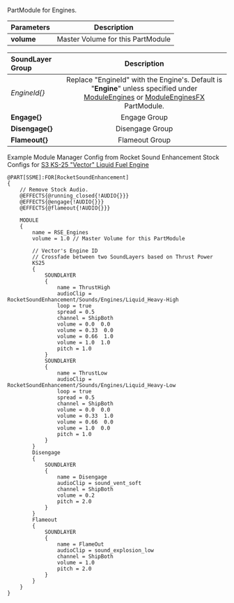 PartModule for Engines.

| Parameters | Description | 
| :------------- | :----------: |
| **volume** | Master Volume for this PartModule |

| SoundLayer Group | Description | 
| :------------- | :----------: |
| *EngineId{}* | Replace "EngineId" with the Engine's. Default is "**Engine**" unless specified under [ModuleEngines](https://wiki.kerbalspaceprogram.com/wiki/Module#ModuleEngines) or [ModuleEnginesFX](https://wiki.kerbalspaceprogram.com/wiki/Module#ModuleEnginesFX) PartModule. |
| **Engage{}** | Engage Group |
| **Disengage{}** | Disengage Group |
| **Flameout{}** | Flameout Group |

Example Module Manager Config from Rocket Sound Enhancement Stock Configs for [S3 KS-25 "Vector" Liquid Fuel Engine](https://wiki.kerbalspaceprogram.com/wiki/S3_KS-25_%22Vector%22_Liquid_Fuel_Engine)

	@PART[SSME]:FOR[RocketSoundEnhancement]
	{
		// Remove Stock Audio.
		@EFFECTS{@running_closed{!AUDIO{}}}
		@EFFECTS{@engage{!AUDIO{}}}
		@EFFECTS{@flameout{!AUDIO{}}}
		
		MODULE
		{
			name = RSE_Engines
			volume = 1.0 // Master Volume for this PartModule
			
			// Vector's Engine ID
			// Crossfade between two SoundLayers based on Thrust Power
			KS25
			{
				SOUNDLAYER
				{
					name = ThrustHigh
					audioClip = RocketSoundEnhancement/Sounds/Engines/Liquid_Heavy-High
					loop = true
					spread = 0.5
					channel = ShipBoth
					volume = 0.0  0.0
					volume = 0.33  0.0
					volume = 0.66  1.0
					volume = 1.0  1.0
					pitch = 1.0
				}
				SOUNDLAYER
				{
					name = ThrustLow
					audioClip = RocketSoundEnhancement/Sounds/Engines/Liquid_Heavy-Low
					loop = true
					spread = 0.5
					channel = ShipBoth
					volume = 0.0  0.0
					volume = 0.33  1.0
					volume = 0.66  0.0
					volume = 1.0  0.0
					pitch = 1.0
				}
			}
			Disengage
			{
				SOUNDLAYER
				{
					name = Disengage
					audioClip = sound_vent_soft
					channel = ShipBoth
					volume = 0.2
					pitch = 2.0
				}
			}
			Flameout
			{
				SOUNDLAYER
				{
					name = FlameOut
					audioClip = sound_explosion_low
					channel = ShipBoth
					volume = 1.0
					pitch = 2.0
				}
			}
		}
	}